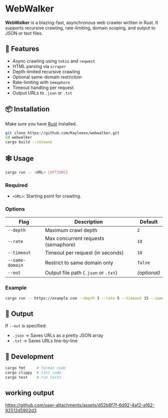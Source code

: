 # WebWalker

**WebWalker** is a blazing-fast, asynchronous web crawler written in Rust. It supports recursive crawling, rate-limiting, domain scoping, and output to JSON or text files.

## 🚀 Features

- Async crawling using `tokio` and `reqwest`
- HTML parsing via `scraper`
- Depth-limited recursive crawling
- Optional same-domain restriction
- Rate-limiting with `Semaphore`
- Timeout handling per request
- Output URLs to `.json` or `.txt`

## 📦 Installation

Make sure you have [Rust](https://www.rust-lang.org/tools/install) installed.

```bash
git clone https://github.com/Kayleexx/webwalker.git
cd webwalker
cargo build --release
````

## 🕸️ Usage

```bash
cargo run -- <URL> [OPTIONS]
```

### Required

* `<URL>`: Starting point for crawling.

### Options

| Flag            | Description                          | Default      |
| --------------- | ------------------------------------ | ------------ |
| `--depth`       | Maximum crawl depth                  | `2`          |
| `--rate`        | Max concurrent requests (semaphore)  | `10`         |
| `--timeout`     | Timeout per request (in seconds)     | `10`         |
| `--same-domain` | Restrict to same domain only         | `false`      |
| `--out`         | Output file path (`.json` or `.txt`) | *(optional)* |

### Example

```bash
cargo run -- https://example.com --depth 3 --rate 5 --timeout 15 --same-domain --out results.json
```

## 📁 Output

If `--out` is specified:

* `.json` → Saves URLs as a pretty JSON array
* `.txt`  → Saves URLs line-by-line

## 🔧 Development

```bash
cargo fmt     # format code
cargo clippy  # lint code
cargo test    # run tests
```

## working output

https://github.com/user-attachments/assets/d52b6f7f-6d92-4af2-a162-92512d5902d3



